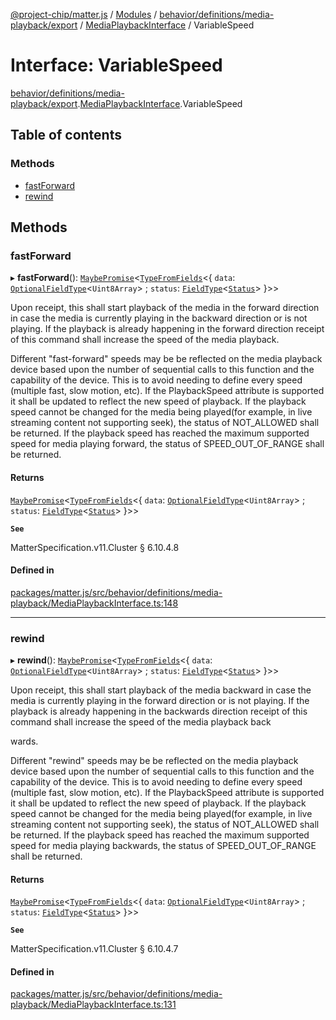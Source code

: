 [@project-chip/matter.js](../README.md) / [Modules](../modules.md) / [behavior/definitions/media-playback/export](../modules/behavior_definitions_media_playback_export.md) / [MediaPlaybackInterface](../modules/behavior_definitions_media_playback_export.MediaPlaybackInterface.md) / VariableSpeed

# Interface: VariableSpeed

[behavior/definitions/media-playback/export](../modules/behavior_definitions_media_playback_export.md).[MediaPlaybackInterface](../modules/behavior_definitions_media_playback_export.MediaPlaybackInterface.md).VariableSpeed

## Table of contents

### Methods

- [fastForward](behavior_definitions_media_playback_export.MediaPlaybackInterface.VariableSpeed.md#fastforward)
- [rewind](behavior_definitions_media_playback_export.MediaPlaybackInterface.VariableSpeed.md#rewind)

## Methods

### fastForward

▸ **fastForward**(): [`MaybePromise`](../modules/util_export.md#maybepromise)\<[`TypeFromFields`](../modules/tlv_export.md#typefromfields)\<\{ `data`: [`OptionalFieldType`](tlv_export.OptionalFieldType.md)\<`Uint8Array`\> ; `status`: [`FieldType`](tlv_export.FieldType.md)\<[`Status`](../enums/cluster_export.MediaPlayback.Status.md)\>  }\>\>

Upon receipt, this shall start playback of the media in the forward direction in case the media is currently
playing in the backward direction or is not playing. If the playback is already happening in the forward
direction receipt of this command shall increase the speed of the media playback.

Different "fast-forward" speeds may be be reflected on the media playback device based upon the number of
sequential calls to this function and the capability of the device. This is to avoid needing to define every
speed (multiple fast, slow motion, etc). If the PlaybackSpeed attribute is supported it shall be updated to
reflect the new speed of playback. If the playback speed cannot be changed for the media being played(for
example, in live streaming content not supporting seek), the status of NOT_ALLOWED shall be returned. If the
playback speed has reached the maximum supported speed for media playing forward, the status of
SPEED_OUT_OF_RANGE shall be returned.

#### Returns

[`MaybePromise`](../modules/util_export.md#maybepromise)\<[`TypeFromFields`](../modules/tlv_export.md#typefromfields)\<\{ `data`: [`OptionalFieldType`](tlv_export.OptionalFieldType.md)\<`Uint8Array`\> ; `status`: [`FieldType`](tlv_export.FieldType.md)\<[`Status`](../enums/cluster_export.MediaPlayback.Status.md)\>  }\>\>

**`See`**

MatterSpecification.v11.Cluster § 6.10.4.8

#### Defined in

[packages/matter.js/src/behavior/definitions/media-playback/MediaPlaybackInterface.ts:148](https://github.com/project-chip/matter.js/blob/0c058ae17fdba4c0b89b8b13c309011d51782299/packages/matter.js/src/behavior/definitions/media-playback/MediaPlaybackInterface.ts#L148)

___

### rewind

▸ **rewind**(): [`MaybePromise`](../modules/util_export.md#maybepromise)\<[`TypeFromFields`](../modules/tlv_export.md#typefromfields)\<\{ `data`: [`OptionalFieldType`](tlv_export.OptionalFieldType.md)\<`Uint8Array`\> ; `status`: [`FieldType`](tlv_export.FieldType.md)\<[`Status`](../enums/cluster_export.MediaPlayback.Status.md)\>  }\>\>

Upon receipt, this shall start playback of the media backward in case the media is currently playing in the
forward direction or is not playing. If the playback is already happening in the backwards direction receipt
of this command shall increase the speed of the media playback back

wards.

Different "rewind" speeds may be be reflected on the media playback device based upon the number of
sequential calls to this function and the capability of the device. This is to avoid needing to define every
speed (multiple fast, slow motion, etc). If the PlaybackSpeed attribute is supported it shall be updated to
reflect the new speed of playback. If the playback speed cannot be changed for the media being played(for
example, in live streaming content not supporting seek), the status of NOT_ALLOWED shall be returned. If the
playback speed has reached the maximum supported speed for media playing backwards, the status of
SPEED_OUT_OF_RANGE shall be returned.

#### Returns

[`MaybePromise`](../modules/util_export.md#maybepromise)\<[`TypeFromFields`](../modules/tlv_export.md#typefromfields)\<\{ `data`: [`OptionalFieldType`](tlv_export.OptionalFieldType.md)\<`Uint8Array`\> ; `status`: [`FieldType`](tlv_export.FieldType.md)\<[`Status`](../enums/cluster_export.MediaPlayback.Status.md)\>  }\>\>

**`See`**

MatterSpecification.v11.Cluster § 6.10.4.7

#### Defined in

[packages/matter.js/src/behavior/definitions/media-playback/MediaPlaybackInterface.ts:131](https://github.com/project-chip/matter.js/blob/0c058ae17fdba4c0b89b8b13c309011d51782299/packages/matter.js/src/behavior/definitions/media-playback/MediaPlaybackInterface.ts#L131)
